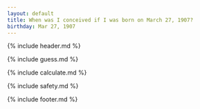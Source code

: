 ```yaml
---
layout: default
title: When was I conceived if I was born on March 27, 1907?
birthday: Mar 27, 1907
---
```


{% include header.md %}

{% include guess.md %}

{% include calculate.md %}

{% include safety.md %}

{% include footer.md %}



